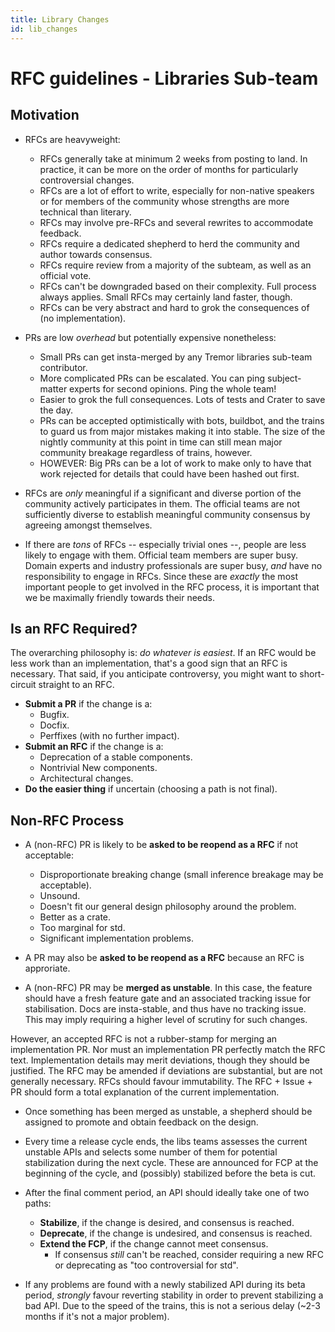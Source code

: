 ```yaml
---
title: Library Changes
id: lib_changes
---
```


<!-- alex disable period -->

# RFC guidelines - Libraries Sub-team

## Motivation

* RFCs are heavyweight:
  * RFCs generally take at minimum 2 weeks from posting to land. In
    practice, it can be more on the order of months for particularly
    controversial changes.
  * RFCs are a lot of effort to write, especially for non-native speakers or
    for members of the community whose strengths are more technical than literary.
  * RFCs may involve pre-RFCs and several rewrites to accommodate feedback.
  * RFCs require a dedicated shepherd to herd the community and author towards
    consensus.
  * RFCs require review from a majority of the subteam, as well as an official
    vote.
  * RFCs can't be downgraded based on their complexity. Full process always applies.
    Small RFCs may certainly land faster, though.
  * RFCs can be very abstract and hard to grok the consequences of (no implementation).

* PRs are low *overhead* but potentially expensive nonetheless:
  * Small PRs can get insta-merged by any Tremor libraries sub-team contributor.
  * More complicated PRs can be escalated. You can ping subject-matter experts for second opinions. Ping the whole team!
  * Easier to grok the full consequences. Lots of tests and Crater to save the day.
  * PRs can be accepted optimistically with bots, buildbot, and the trains to guard us from major mistakes making it into stable. The size of the nightly community at this point in time can still mean major community breakage regardless of trains, however.
  * HOWEVER: Big PRs can be a lot of work to make only to have that work rejected for details that could have been hashed out first.

* RFCs are *only* meaningful if a significant and diverse portion of the community actively participates in them. The official teams are not sufficiently diverse to establish meaningful community consensus by agreeing amongst themselves.

* If there are *tons* of RFCs -- especially trivial ones --, people are less
likely to engage with them. Official team members are super busy. Domain experts
and industry professionals are super busy, *and* have no responsibility to engage in RFCs. Since these are *exactly* the most important people to get involved in the RFC process, it is important that we be maximally friendly towards their
needs.

## Is an RFC Required?

The overarching philosophy is: *do whatever is easiest*. If an RFC would be less work than an implementation, that's a good sign that an RFC is necessary. That said, if you anticipate controversy, you might want to short-circuit straight to an RFC.

* **Submit a PR** if the change is a:
  * Bugfix.
  * Docfix.
  * Perffixes (with no further impact).
* **Submit an RFC** if the change is a:
  * Deprecation of a stable components.
  * Nontrivial New components.
  * Architectural changes.
* **Do the easier thing** if uncertain (choosing a path is not final).

## Non-RFC Process

* A (non-RFC) PR is likely to be **asked to be reopend as a RFC** if not acceptable:
  * Disproportionate breaking change (small inference breakage may be acceptable).
  * Unsound.
  * Doesn't fit our general design philosophy around the problem.
  * Better as a crate.
  * Too marginal for std.
  * Significant implementation problems.

* A PR may also be **asked to be reopend as a RFC** because an RFC is approriate.

* A (non-RFC) PR  may be **merged as unstable**. In this case, the feature should have a fresh feature gate and an associated tracking issue for stabilisation. Docs are insta-stable, and thus have no tracking issue. This may imply requiring a higher level of scrutiny for such changes.

However, an accepted RFC is not a rubber-stamp for merging an implementation PR.
Nor must an implementation PR perfectly match the RFC text. Implementation details may merit deviations, though they should be justified. The RFC may be amended if deviations are substantial, but are not generally necessary. RFCs should favour immutability. The RFC + Issue + PR should form a total explanation of the current implementation.

* Once something has been merged as unstable, a shepherd should be assigned
  to promote and obtain feedback on the design.

* Every time a release cycle ends, the libs teams assesses the current unstable
  APIs and selects some number of them for potential stabilization during the
  next cycle. These are announced for FCP at the beginning of the cycle, and
  (possibly) stabilized before the beta is cut.

* After the final comment period, an API should ideally take one of two paths:
  * **Stabilize**, if the change is desired, and consensus is reached.
  * **Deprecate**, if the change is undesired, and consensus is reached.
  * **Extend the FCP**, if the change cannot meet consensus.
    * If consensus *still* can't be reached, consider requiring a new RFC or
      deprecating as "too controversial for std".

* If any problems are found with a newly stabilized API during its beta period,
  *strongly* favour reverting stability in order to prevent stabilizing a bad
  API. Due to the speed of the trains, this is not a serious delay (~2-3 months
  if it's not a major problem).
